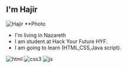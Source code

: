 ## I'm Hajir 
![Hajir **Photo](https://avatars.githubusercontent.com/u/78594339?v=4)
 *  I'm living in Nazareth
*  I am student at Hack Your Future HYF.
*  I am going to learn (HTML,CSS,Java script).

![html](https://img.shields.io/badge/html5%20-%23E34F26.svg?&style=for-the-badge&logo=html5&logoColor=white)
![css3](https://img.shields.io/badge/css3%20-%231572B6.svg?&style=for-the-badge&logo=css3&logoColor=white)
![js](https://img.shields.io/badge/javascript%20-%23323330.svg?&style=for-the-badge&logo=javascript&logoColor=%23F7DF1E)